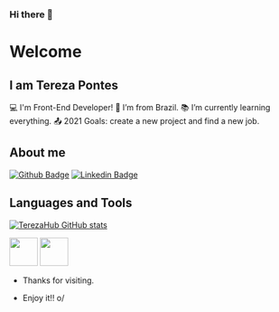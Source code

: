 ### Hi there 👋

# Welcome

## I am Tereza Pontes
:computer: I'm Front-End Developer!
:house_with_garden: I’m from Brazil.
:books: I’m currently learning everything.
:outbox_tray: 2021 Goals: create a new project and find a new job.

## About me
[![Github Badge](https://img.shields.io/badge/-Github-000?style=flat-square&logo=Github&logoColor=white&link=https://github.com/TerezaHub)](https://github.com/TerezaHub)
[![Linkedin Badge](https://img.shields.io/badge/-LinkedIn-blue?style=flat-square&logo=Linkedin&logoColor=white&link=https://www.linkedin.com/in/tereza-pontes/)](https://www.linkedin.com/in/tereza-pontes/)

## Languages and Tools
[![TerezaHub GitHub stats](https://github-readme-stats.vercel.app/api?username=TerezaHub)](https://github.com/TerezaHub/github-readme-stats)

<img src= "https://upload.wikimedia.org/wikipedia/commons/9/99/Unofficial_JavaScript_logo_2.svg" width="50px"> 
<img src= "https://upload.wikimedia.org/wikipedia/commons/c/c3/Python-logo-notext.svg" width= 50px>

- Thanks for visiting.

- Enjoy it!! o/
<!--
**TerezaHub/TerezaHub** is a ✨ _special_ ✨ repository because its `README.md` (this file) appears on your GitHub profile.

Here are some ideas to get you started:

- 🔭 I’m currently working on ...
- 🌱 I’m currently learning ...
- 👯 I’m looking to collaborate on ...
- 🤔 I’m looking for help with ...
- 💬 Ask me about ...
- 📫 How to reach me: ...
- 😄 Pronouns: ...
- ⚡ Fun fact: ...
-->
